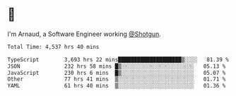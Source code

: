 # 👋

I'm Arnaud, a Software Engineer working [@Shotgun](https://shotgun.live).

<!--START_SECTION:waka-->

```txt
Total Time: 4,537 hrs 40 mins

TypeScript        3,693 hrs 22 mins████████████████████▒░░░░   81.39 %
JSON              232 hrs 58 mins █▒░░░░░░░░░░░░░░░░░░░░░░░   05.13 %
JavaScript        230 hrs 6 mins  █▒░░░░░░░░░░░░░░░░░░░░░░░   05.07 %
Other             77 hrs 41 mins  ▒░░░░░░░░░░░░░░░░░░░░░░░░   01.71 %
YAML              61 hrs 40 mins  ▒░░░░░░░░░░░░░░░░░░░░░░░░   01.36 %
```

<!--END_SECTION:waka-->
